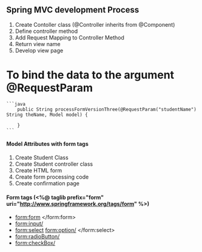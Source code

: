 ## Spring MVC development Process
1. Create Contoller class (@Controller inherits from @Component)
2. Define controller method
3. Add Request Mapping to Controller Method
4. Return view name
5. Develop view page

# To bind the data to the argument @RequestParam
	```java
		public String processFormVersionThree(@RequestParam("studentName") String theName, Model model) {

		}
	```


#### Model Attributes with form tags
1. Create Student Class
2. Create Student controller class
3. Create HTML form
4. Create form processing code
5. Create confirmation page

#### Form tags (<%@ taglib prefix="form" uri="http://www.springframework.org/tags/form" %>)
- <form:form> </form:form>
- <form:input/>
- <form:select> <form:option/> </form:select>
- <form:radioButton/>
- <form:checkBox/>